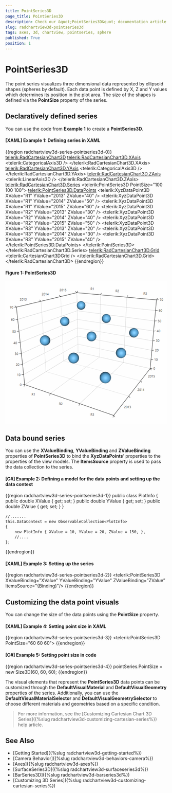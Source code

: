 ```yaml
---
title: PointSeries3D
page_title: PointSeries3D
description: Check our &quot;PointSeries3D&quot; documentation article for the RadChartView3D {{ site.framework_name }} control.
slug: radchartview3d-pointseries3d
tags: axes, 3d, chartview, pointseries, sphere
published: True
position: 1
---
```


# PointSeries3D

The point series visualizes three dimensional data represented by ellipsoid shapes (spheres by default). Each data point is defined by X, Z and Y values which determines its position in the plot area. The size of the shapes is defined via the __PointSize__ property of the series.

## Declaratively defined series

You can use the code from __Example 1__ to create a __PointSeries3D__. 

#### __[XAML] Example 1: Defining series in XAML__	
{{region radchartview3d-series-pointseries3d-0}}
	<telerik:RadCartesianChart3D>
		<telerik:RadCartesianChart3D.XAxis>
			<telerik:CategoricalAxis3D />
		</telerik:RadCartesianChart3D.XAxis>
		<telerik:RadCartesianChart3D.YAxis>
			<telerik:CategoricalAxis3D />
		</telerik:RadCartesianChart3D.YAxis>
		<telerik:RadCartesianChart3D.ZAxis>
			<telerik:LinearAxis3D />
		</telerik:RadCartesianChart3D.ZAxis>
		<telerik:RadCartesianChart3D.Series>
			<telerik:PointSeries3D PointSize="100 100 100">
				<telerik:PointSeries3D.DataPoints>
					<telerik:XyzDataPoint3D XValue="R1" YValue="2013" ZValue="40" />
					<telerik:XyzDataPoint3D XValue="R1" YValue="2014" ZValue="50" />
					<telerik:XyzDataPoint3D XValue="R1" YValue="2015" ZValue="60" />
					<telerik:XyzDataPoint3D XValue="R2" YValue="2013" ZValue="30" />
					<telerik:XyzDataPoint3D XValue="R2" YValue="2014" ZValue="40" />
					<telerik:XyzDataPoint3D XValue="R2" YValue="2015" ZValue="50" />
					<telerik:XyzDataPoint3D XValue="R3" YValue="2013" ZValue="20" />
					<telerik:XyzDataPoint3D XValue="R3" YValue="2014" ZValue="30" />
					<telerik:XyzDataPoint3D XValue="R3" YValue="2015" ZValue="40" />
				</telerik:PointSeries3D.DataPoints>
			</telerik:PointSeries3D>
		</telerik:RadCartesianChart3D.Series>
		<telerik:RadCartesianChart3D.Grid>
			<telerik:CartesianChart3DGrid />
		</telerik:RadCartesianChart3D.Grid>
	</telerik:RadCartesianChart3D>
{{endregion}}
	
#### __Figure 1: PointSeries3D__
![{{ site.framework_name }} RadChartView3D PointSeries3D](images/radchartview-3d-pointseries3d-0.png)

## Data bound series

You can use the __XValueBinding__, __YValueBinding__ and __ZValueBinding__ properties of __PointSeries3D__ to bind the __XyzDataPoints__’ properties to the properties of the view models. The __ItemsSource__ property is used to pass the data collection to the series.

#### __[C#] Example 2: Defining a model for the data points and setting up the data context__
{{region radchartview3d-series-pointseries3d-1}}
	public class PlotInfo
	{
		public double XValue { get; set; }
		public double YValue { get; set; }
		public double ZValue { get; set; }
	}

	//.......
	this.DataContext = new ObservableCollection<PlotInfo>
	{
		new PlotInfo { XValue = 10, YValue = 20, ZValue = 150, },
		//....
	};
{{endregion}}

#### __[XAML] Example 3: Setting up the series__
{{region radchartview3d-series-pointseries3d-2}}
	<telerik:PointSeries3D XValueBinding="XValue"  YValueBinding="YValue" ZValueBinding=”ZValue” ItemsSource="{Binding}"/>
{{endregion}}

## Customizing the data point visuals

You can change the size of the data points using the __PointSize__ property.

#### __[XAML] Example 4: Setting point size in XAML__  
{{region radchartview3d-series-pointseries3d-3}}
	<telerik:PointSeries3D PointSize="60 60 60">
{{endregion}}

#### __[C#] Example 5: Setting point size in code__  
{{region radchartview3d-series-pointseries3d-4}}
	pointSeries.PointSize = new Size3D(60, 60, 60);
{{endregion}}

The visual elements that represent the __PointSeries3D__ data points can be customized through the __DefaultVisualMaterial__ and __DefaultVisualGeometry__ properties of the series. Additionally, you can use the __DefaultVisualMaterialSelector__ and __DefaultVisualGeometrySelector__ to choose different materials and geometries based on a specific condition.
 
>For more information, see the [Customizing Cartesian Chart 3D Series]({%slug radchartview3d-customizing-cartesian-series%}) help article.

## See Also

* [Getting Started]({%slug radchartview3d-getting-started%})
* [Camera Behavior]({%slug radchartview3d-behaviors-camera%})
* [Axes]({%slug radchartview3d-axes%})
* [SurfaceSeries3D]({%slug radchartview3d-surfaceseries3d%})
* [BarSeries3D]({%slug radchartview3d-barseries3d%})
* [Customizing 3D Series]({%slug radchartview3d-customizing-cartesian-series%})